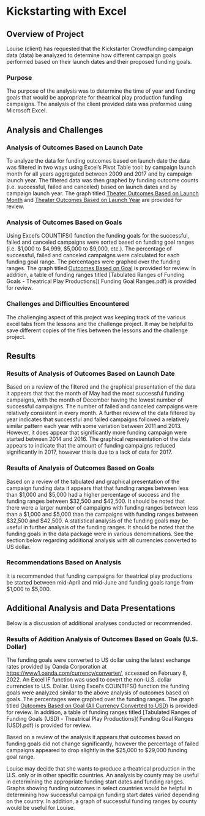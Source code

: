 # Kickstarting with Excel

## Overview of Project
Louise (client) has requested that the Kickstarter Crowdfunding campaign data (data) be analyzed to determine how different campaign goals performed based on their launch dates and their proposed funding goals. 

### Purpose
The purpose of the analysis was to determine the time of year and funding goals that would be appropriate for theatrical play production funding campaigns. The analysis of the client provided data was preformed using Microsoft Excel.

## Analysis and Challenges

### Analysis of Outcomes Based on Launch Date
To analyze the data for funding outcomes based on launch date the data was filtered in two ways using Excel’s Pivot Table tool: by campaign launch month for all years aggregated between 2009 and 2017 and by campaign launch year.  The filtered data was then graphed by funding outcome counts (i.e. successful, failed and canceled) based on launch dates and by campaign launch year.  The graph titled [Theater Outcomes Based on Launch Month](Theater_Outcomes_vs_Launch_month.png) and [Theater Outcomes Based on Launch Year](Theater_Outcomes_vs_Launch_yr.png) are provided for review.


### Analysis of Outcomes Based on Goals
Using Excel’s COUNTIFS() function the funding goals for the successful, failed and canceled campaigns were sorted based on funding goal ranges (i.e. $1,000 to $4,999, $5,000 to $9,000, etc.).  The percentage of successful, failed and canceled campaigns were calculated for each funding goal range. The percentages were graphed over the funding ranges.  The graph titled [Outcomes Based on Goal]( Outcomes_vs_Goals.png) is provided for review. In addition, a table of funding ranges titled [Tabulated Ranges of Funding Goals - Theatrical Play Productions]( Funding Goal Ranges.pdf) is provided for review.  

### Challenges and Difficulties Encountered

The challenging aspect of this project was keeping track of the various excel tabs from the lessons and the challenge project.  It may be helpful to save different copies of the files between the lessons and the challenge project.  

## Results

### Results of Analysis of Outcomes Based on Launch Date

Based on a review of the filtered and the graphical presentation of the data it appears that that the month of May had the most successful funding campaigns, with the month of December having the lowest number of successful campaigns.  The number of failed and canceled campaigns were relatively consistent in every month. A further review of the data filtered by year indicates that successful and failed campaigns followed a relatively similar pattern each year with some variation between 2011 and 2013. However, it does appear that significantly more funding campaign were started between 2014 and 2016. The graphical representation of the data appears to indicate that the amount of funding campaigns reduced significantly in 2017, however this is due to a lack of data for 2017.   

### Results of Analysis of Outcomes Based on Goals

Based on a review of the tabulated and graphical presentation of the campaign funding data it appears that that funding ranges between less than $1,000 and $5,000 had a higher percentage of success and the funding ranges between $32,500 and $42,500.  It should be noted that there were a larger number of campaigns with funding ranges between less than a $1,000 and $5,000 than the campaigns with funding ranges between $32,500 and $42,500.  A statistical analysis of the funding goals may be useful in further analysis of the funding ranges. It should be noted that the funding goals in the data package were in various denominations.  See the section below regarding additional analysis with all currencies converted to US dollar. 

### Recommendations Based on Analysis

It is recommended that funding campaigns for theatrical play productions be started between mid-April and mid-June and funding goals range from $1,000 to $5,000.

## Additional Analysis and Data Presentations

Below is a discussion of additional analyses conducted or recommended. 

### Results of Addition Analysis of Outcomes Based on Goals (U.S. Dollar)

The funding goals were converted to US dollar using the latest exchange rates provided by Oanda Corporation at https://www1.oanda.com/currency/converter/, accessed on February 8, 2022.  An Excel IF function was used to covert the non-U.S. dollar currencies to U.S. Dollar.  Using Excel’s COUNTIFS() function the funding goals were analyzed similar to the above analysis of outcomes based on goals.  The percentages were graphed over the funding ranges.  The graph titled [Outcomes Based on Goal (All Currency Converted to USD)](Outcomes_vs_Goals(USD).png) is provided for review. In addition, a table of funding ranges titled [Tabulated Ranges of Funding Goals (USD) - Theatrical Play Productions]( Funding Goal Ranges (USD).pdf) is provided for review.  

Based on a review of the analysis it appears that outcomes based on funding goals did not change significantly, however the percentage of failed campaigns appeared to drop slightly in the $25,000 to $29,000 funding goal range.  

Louise may decide that she wants to produce a theatrical production in the U.S. only or in other specific countries.  An analysis by county may be useful in determining the appropriate funding start dates and funding ranges.   Graphs showing funding outcomes in select countries would be helpful in determining how successful campaign funding start dates varied depending on the country.  In addition, a graph of successful funding ranges by county would be useful for Louise.

